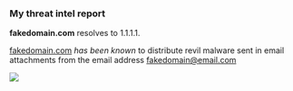 ### My threat intel report

**fakedomain.com** resolves to 1.1.1.1.

[fakedomain.com](https://fakedomain.com) _has been known_ to distribute revil malware sent in  email attachments from the email address [fakedomain@email.com](mailto:fakedomain@email.com)

![](https://blogger.googleusercontent.com/img/b/R29vZ2xl/AVvXsEgbTF7XntXENGEHZiugYMhWWDbZF_kI2UdD6yRWmsmGbgf5YdWGIP7hwbX9ME2RsmNZDqz4Jc4OAV27EELjHIVIeFAuB34VCUGFeCyup8_SmbShKSfZ7rv-6rkVguUsHPuSMNyh4N3a-rpYynN6m3AaII5oVlf9jcPTGk9wDDdm7ZujpHJwA6VghqGIBBM/s16000/rep6.png)